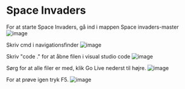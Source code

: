 # Space Invaders 

For at starte Space Invaders, gå ind i mappen Space invaders-master
![image](https://github.com/user-attachments/assets/5134c7b3-3b20-4be5-82ce-b180faa1c05f)

Skriv cmd i navigationsfinder
![image](https://github.com/user-attachments/assets/60a80053-5abe-4342-89a1-e1ad6ae32032)

Skriv "code ." for at åbne filen i visual studio code
![image](https://github.com/user-attachments/assets/a4937dff-0f33-47bf-ab3a-bfe9dc85f2bc)

Sørg for at alle filer er med, klik Go Live nederst til højre.
![image](https://github.com/user-attachments/assets/5c3bbcb7-9969-44d5-8ecd-0c3508bf84c3)

For at prøve igen tryk F5.
![image](https://github.com/user-attachments/assets/9ab05969-29c0-4ae3-9f64-bfe67f963f75)



